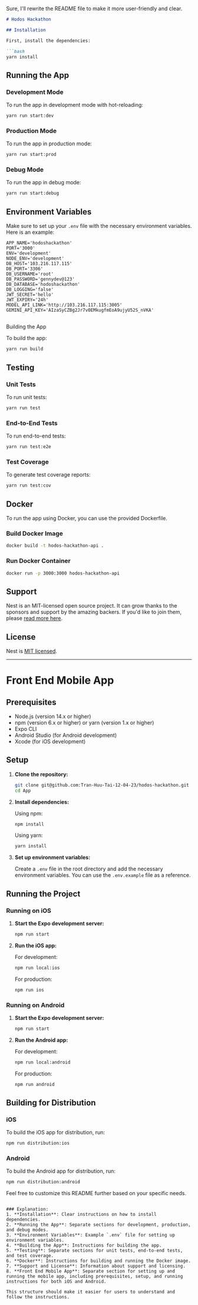 Sure, I'll rewrite the README file to make it more user-friendly and clear.

```md
# Hodos Hackathon

## Installation

First, install the dependencies:

```bash
yarn install
```

## Running the App

### Development Mode

To run the app in development mode with hot-reloading:

```bash
yarn run start:dev
```

### Production Mode

To run the app in production mode:

```bash
yarn run start:prod
```

### Debug Mode

To run the app in debug mode:

```bash
yarn run start:debug
```

## Environment Variables

Make sure to set up your `.env` file with the necessary environment variables. Here is an example:

```properties
APP_NAME='hodoshackathon'
PORT='3000'
ENV='development'
NODE_ENV='development'
DB_HOST='103.216.117.115'
DB_PORT='3306'
DB_USERNAME='root'
DB_PASSWORD='gennydev@123'
DB_DATABASE='hodoshackathon'
DB_LOGGING='false'
JWT_SECRET='hello'
JWT_EXPIRY='24h'
MODEL_API_LINK='http://103.216.117.115:3005'
GEMINI_API_KEY='AIzaSyCZBg2Jr7v0EMkugfmEoA9ujyU52S_nVKA'
```



##

 Building the App

To build the app:

```bash
yarn run build
```

## Testing

### Unit Tests

To run unit tests:

```bash
yarn run test
```

### End-to-End Tests

To run end-to-end tests:

```bash
yarn run test:e2e
```

### Test Coverage

To generate test coverage reports:

```bash
yarn run test:cov
```

## Docker

To run the app using Docker, you can use the provided Dockerfile.

### Build Docker Image

```bash
docker build -t hodos-hackathon-api .
```

### Run Docker Container

```bash
docker run -p 3000:3000 hodos-hackathon-api
```

## Support

Nest is an MIT-licensed open source project. It can grow thanks to the sponsors and support by the amazing backers. If you'd like to join them, please [read more here](https://docs.nestjs.com/support).

## License

Nest is [MIT licensed](LICENSE).

---

# Front End Mobile App

## Prerequisites

- Node.js (version 14.x or higher)
- npm (version 6.x or higher) or yarn (version 1.x or higher)
- Expo CLI
- Android Studio (for Android development)
- Xcode (for iOS development)

## Setup

1. **Clone the repository:**

    ```sh
    git clone git@github.com:Tran-Huu-Tai-12-04-23/hodos-hackathon.git
    cd App
    ```

2. **Install dependencies:**

    Using npm:
    ```sh
    npm install
    ```

    Using yarn:
    ```sh
    yarn install
    ```

3. **Set up environment variables:**

    Create a `.env` file in the root directory and add the necessary environment variables. You can use the `.env.example` file as a reference.

## Running the Project

### Running on iOS

1. **Start the Expo development server:**

    ```sh
    npm run start
    ```

2. **Run the iOS app:**

    For development:
    ```sh
    npm run local:ios
    ```

    For production:
    ```sh
    npm run ios
    ```

### Running on Android

1. **Start the Expo development server:**

    ```sh
    npm run start
    ```

2. **Run the Android app:**

    For development:
    ```sh
    npm run local:android
    ```

    For production:
    ```sh
    npm run android
    ```

## Building for Distribution

### iOS

To build the iOS app for distribution, run:

```sh
npm run distribution:ios
```

### Android

To build the Android app for distribution, run:

```sh
npm run distribution:android
```

Feel free to customize this README further based on your specific needs.
```

### Explanation:
1. **Installation**: Clear instructions on how to install dependencies.
2. **Running the App**: Separate sections for development, production, and debug modes.
3. **Environment Variables**: Example `.env` file for setting up environment variables.
4. **Building the App**: Instructions for building the app.
5. **Testing**: Separate sections for unit tests, end-to-end tests, and test coverage.
6. **Docker**: Instructions for building and running the Docker image.
7. **Support and License**: Information about support and licensing.
8. **Front End Mobile App**: Separate section for setting up and running the mobile app, including prerequisites, setup, and running instructions for both iOS and Android.

This structure should make it easier for users to understand and follow the instructions.